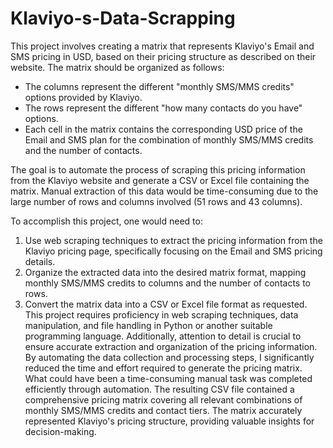 # Klaviyo-s-Data-Scrapping
This project involves creating a matrix that represents Klaviyo's Email and SMS pricing in USD, based on their pricing structure as described on their website. The matrix should be organized as follows:

- The columns represent the different "monthly SMS/MMS credits" options provided by Klaviyo.
- The rows represent the different "how many contacts do you have" options.
- Each cell in the matrix contains the corresponding USD price of the Email and SMS plan for the combination of monthly SMS/MMS credits and the number of contacts.

The goal is to automate the process of scraping this pricing information from the Klaviyo website and generate a CSV or Excel file containing the matrix. Manual extraction of this data would be time-consuming due to the large number of rows and columns involved (51 rows and 43 columns).

To accomplish this project, one would need to:

1. Use web scraping techniques to extract the pricing information from the Klaviyo pricing page, specifically focusing on the Email and SMS pricing details.
2. Organize the extracted data into the desired matrix format, mapping monthly SMS/MMS credits to columns and the number of contacts to rows.
3. Convert the matrix data into a CSV or Excel file format as requested.
This project requires proficiency in web scraping techniques, data manipulation, and file handling in Python or another suitable programming language. Additionally, attention to detail is crucial to ensure accurate extraction and organization of the pricing information.
By automating the data collection and processing steps, I significantly reduced the time and effort required to generate the pricing matrix. What could have been a time-consuming manual task was completed efficiently through automation.
The resulting CSV file contained a comprehensive pricing matrix covering all relevant combinations of monthly SMS/MMS credits and contact tiers. The matrix accurately represented Klaviyo's pricing structure, providing valuable insights for decision-making.
